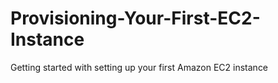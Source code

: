# Provisioning-Your-First-EC2-Instance
Getting started with setting up your first Amazon EC2 instance
